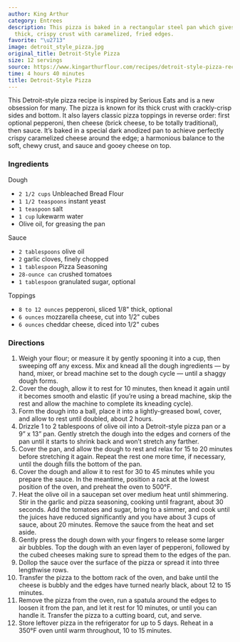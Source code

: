 ```yaml
---
author: King Arthur
category: Entrees
description: This pizza is baked in a rectangular steel pan which gives it a distinct
  thick, crispy crust with caramelized, fried edges.
favorite: "\u2713"
image: detroit_style_pizza.jpg
original_title: Detroit-Style Pizza
size: 12 servings
source: https://www.kingarthurflour.com/recipes/detroit-style-pizza-recipe
time: 4 hours 40 minutes
title: Detroit-Style Pizza
---
```


This Detroit-style pizza recipe is inspired by Serious Eats and is a new obsession for many. The pizza is known for its thick crust with crackly-crisp sides and bottom. It also layers classic pizza toppings in reverse order: first optional pepperoni, then cheese (brick cheese, to be totally traditional), then sauce. It’s baked in a special dark anodized pan to achieve perfectly crispy caramelized cheese around the edge; a harmonious balance to the soft, chewy crust, and sauce and gooey cheese on top.

### Ingredients

Dough

* `2 1/2 cups` Unbleached Bread Flour
* `1 1/2 teaspoons` instant yeast
* `1 teaspoon` salt
* `1 cup` lukewarm water
* Olive oil, for greasing the pan

Sauce

* `2 tablespoons` olive oil
* `2` garlic cloves, finely chopped
* `1 tablespoon` Pizza Seasoning
* `28-ounce can` crushed tomatoes
* `1 tablespoon` granulated sugar, optional

Toppings

* `8 to 12 ounces` pepperoni, sliced 1/8" thick, optional
* `6 ounces` mozzarella cheese, cut into 1/2" cubes
* `6 ounces` cheddar cheese, diced into 1/2" cubes

### Directions

1. Weigh your flour; or measure it by gently spooning it into a cup, then sweeping off any excess. Mix and knead all the dough ingredients — by hand, mixer, or bread machine set to the dough cycle — until a shaggy dough forms.
2. Cover the dough, allow it to rest for 10 minutes, then knead it again until it becomes smooth and elastic (if you’re using a bread machine, skip the rest and allow the machine to complete its kneading cycle).
3. Form the dough into a ball, place it into a lightly-greased bowl, cover, and allow to rest until doubled, about 2 hours.
4. Drizzle 1 to 2 tablespoons of olive oil into a Detroit-style pizza pan or a 9” x 13” pan. Gently stretch the dough into the edges and corners of the pan until it starts to shrink back and won’t stretch any farther.
5. Cover the pan, and allow the dough to rest and relax for 15 to 20 minutes before stretching it again. Repeat the rest one more time, if necessary, until the dough fills the bottom of the pan.
6. Cover the dough and allow it to rest for 30 to 45 minutes while you prepare the sauce. In the meantime, position a rack at the lowest position of the oven, and preheat the oven to 500°F.
7. Heat the olive oil in a saucepan set over medium heat until shimmering. Stir in the garlic and pizza seasoning, cooking until fragrant, about 30 seconds. Add the tomatoes and sugar, bring to a simmer, and cook until the juices have reduced significantly and you have about 3 cups of sauce, about 20 minutes. Remove the sauce from the heat and set aside.
8. Gently press the dough down with your fingers to release some larger air bubbles. Top the dough with an even layer of pepperoni, followed by the cubed cheeses making sure to spread them to the edges of the pan.
9. Dollop the sauce over the surface of the pizza or spread it into three lengthwise rows.
10. Transfer the pizza to the bottom rack of the oven, and bake until the cheese is bubbly and the edges have turned nearly black, about 12 to 15 minutes.
11. Remove the pizza from the oven, run a spatula around the edges to loosen it from the pan, and let it rest for 10 minutes, or until you can handle it. Transfer the pizza to a cutting board, cut, and serve.
12. Store leftover pizza in the refrigerator for up to 5 days. Reheat in a 350°F oven until warm throughout, 10 to 15 minutes.